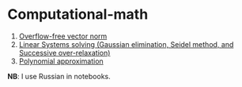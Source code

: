 # Computational-math

1. [Overflow-free vector norm](./Overflow_free_vector_norm.ipynb)
2. [Linear Systems solving (Gaussian elimination, Seidel method, and Successive over-relaxation)](./Linear_systems.ipynb)
3. [Polynomial approximation](./Least%20squares.ipynb)

**NB**: I use Russian in notebooks.

